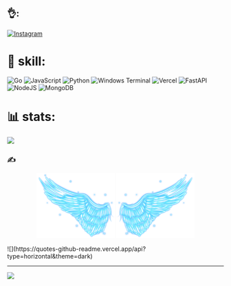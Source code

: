 
## 👌:
[![Instagram](https://img.shields.io/badge/Instagram-%23E4405F.svg?logo=Instagram&logoColor=white)](https://instagram.com/antilagvip) 

# 🦴 skill:
![Go](https://img.shields.io/badge/go-%2300ADD8.svg?style=for-the-badge&logo=go&logoColor=white) ![JavaScript](https://img.shields.io/badge/javascript-%23323330.svg?style=for-the-badge&logo=javascript&logoColor=%23F7DF1E) ![Python](https://img.shields.io/badge/python-3670A0?style=for-the-badge&logo=python&logoColor=ffdd54) ![Windows Terminal](https://img.shields.io/badge/Windows%20Terminal-%234D4D4D.svg?style=for-the-badge&logo=windows-terminal&logoColor=white) ![Vercel](https://img.shields.io/badge/vercel-%23000000.svg?style=for-the-badge&logo=vercel&logoColor=white) ![FastAPI](https://img.shields.io/badge/FastAPI-005571?style=for-the-badge&logo=fastapi) ![NodeJS](https://img.shields.io/badge/node.js-6DA55F?style=for-the-badge&logo=node.js&logoColor=white) ![MongoDB](https://img.shields.io/badge/MongoDB-%234ea94b.svg?style=for-the-badge&logo=mongodb&logoColor=white)
# 📊 stats:
![](https://github-readme-stats.vercel.app/api/top-langs/?username=antilagg&theme=dark&hide_border=false&include_all_commits=true&count_private=true&layout=compact)

### ✍️
<p align="center">
  <a>
    <img heigth="160" width="182" src="https://github.com/CagatayAkkas/CagatayAkkas/blob/main/img/Bird%20Wing%20Left.png">
      <a href="[https://git.io/streak-stats](https://quotes-github-readme.vercel.app/api?type=horizontal&theme=dark)"></a>
    <img heigth="160" width="182" src="https://github.com/CagatayAkkas/CagatayAkkas/blob/main/img/Bird%20Wing%20Right.png">
  </a>
</p>
![](https://quotes-github-readme.vercel.app/api?type=horizontal&theme=dark)

---
[![](https://visitcount.itsvg.in/api?id=antilagg&icon=7&color=5)](https://visitcount.itsvg.in)

<!-- Proudly created with GPRM ( https://gprm.itsvg.in ) -->
